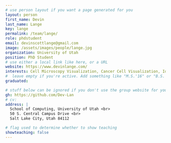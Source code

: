```yaml
---
# use person layout if you want a page generated for you
layout: person
first_name: Devin
last_name: Lange
key: lange
permalink: /team/lange/
role: phdstudent
email: devinscottlange@gmail.com
image: /assets/images/people/lange.jpg
organization: University of Utah
position: PhD Student
# use either a local link like here, or a URL
website: https://www.devinlange.com/
interests: Cell Microscopy Visualization, Cancer Cell Visualization, Identifying Falsification in Scientific Data
#  leave empty if you're active. Add something like "M.S.'16" or "B.S.'17" if you got a degree while at VDL. Add "N" if you left VDS before you got a degree.
graduated:

# stuff below can be ignored if you don't use the group website for your private website
gh: https://github.com/Dev-Lan
# cv:
address: |
  School of Computing, University of Utah <br>
  50 S. Central Campus Drive <br>
  Salt Lake City, Utah 84112

# flag used to determine whether to show teaching
showteaching: false
---
```

